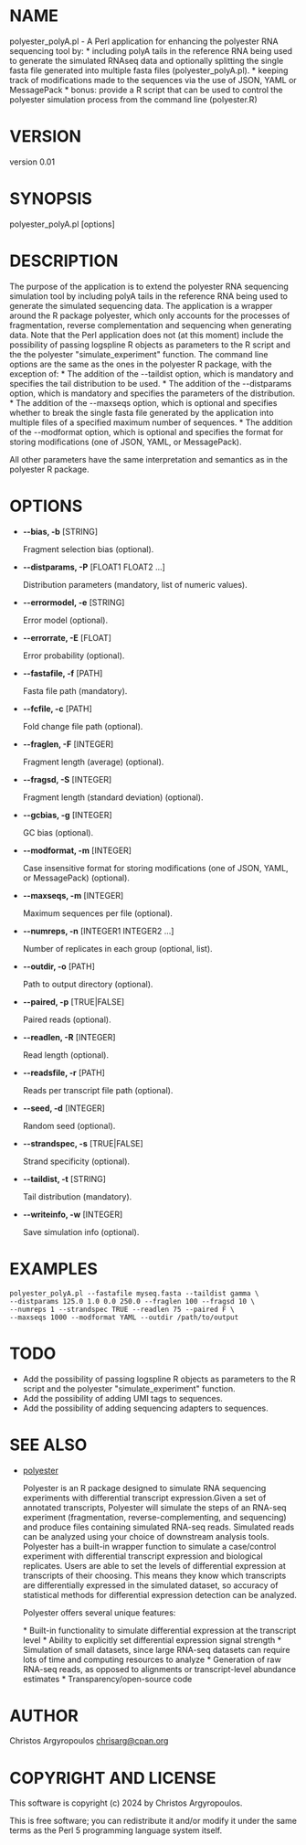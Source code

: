# NAME

polyester\_polyA.pl - A Perl application for enhancing the polyester RNA 
sequencing tool by: 
    \* including polyA tails in the reference RNA being used to generate the
      simulated RNAseq data and optionally splitting the single fasta file
      generated into multiple fasta files (polyester\_polyA.pl).
    \* keeping track of modifications made to the sequences via the use of 
      JSON, YAML or MessagePack
    \* bonus: provide a R script that can be used to control the polyester
      simulation process from the command line (polyester.R)

# VERSION

version 0.01

# SYNOPSIS

polyester\_polyA.pl \[options\]

# DESCRIPTION

The purpose of the application is to extend the polyester RNA sequencing
simulation tool by including polyA tails in the reference RNA being used to
generate the simulated  sequencing data. The application is a wrapper around
the R package polyester, which only accounts for the processes of fragmentation,
reverse complementation and sequencing when generating data. 
Note that the Perl application does not (at this moment) include the possibility
of passing logspline R objects as parameters to the R script and the the 
polyester "simulate\_experiment" function.
The command line options are the same as the ones in the polyester R package,
with the exception of:
\* The addition of the --taildist option, which is mandatory and specifies
the tail distribution to be used.
\* The addition of the --distparams option, which is mandatory and specifies
the parameters of the distribution.
\* The addition of the --maxseqs option, which is optional and specifies
whether to break the single fasta file generated by the application into
multiple files of a specified maximum number of sequences.
\* The addition of the --modformat option, which is optional and specifies
the format for storing modifications (one of JSON, YAML, or MessagePack).

All other parameters have the same interpretation and semantics as in the
polyester R package.

# OPTIONS

- **--bias, -b** \[STRING\]

    Fragment selection bias (optional).

- **--distparams, -P** \[FLOAT1 FLOAT2 ...\]

    Distribution parameters (mandatory, list of numeric values).

- **--errormodel, -e** \[STRING\]

    Error model (optional).

- **--errorrate, -E** \[FLOAT\]

    Error probability (optional).

- **--fastafile, -f** \[PATH\]

    Fasta file path (mandatory).

- **--fcfile, -c** \[PATH\]

    Fold change file path (optional).

- **--fraglen, -F** \[INTEGER\]

    Fragment length (average) (optional).

- **--fragsd, -S** \[INTEGER\]

    Fragment length (standard deviation) (optional).

- **--gcbias, -g** \[INTEGER\]

    GC bias (optional).

- **--modformat, -m** \[INTEGER\]

    Case insensitive format for storing modifications 
    (one of JSON, YAML, or MessagePack) (optional).

- **--maxseqs, -m** \[INTEGER\]

    Maximum sequences per file (optional).

- **--numreps, -n** \[INTEGER1 INTEGER2 ...\]

    Number of replicates in each group (optional, list).

- **--outdir, -o** \[PATH\]

    Path to output directory (optional).

- **--paired, -p** \[TRUE|FALSE\]

    Paired reads (optional).

- **--readlen, -R** \[INTEGER\]

    Read length (optional).

- **--readsfile, -r** \[PATH\]

    Reads per transcript file path (optional).

- **--seed, -d** \[INTEGER\]

    Random seed (optional).

- **--strandspec, -s** \[TRUE|FALSE\]

    Strand specificity (optional).

- **--taildist, -t** \[STRING\]

    Tail distribution (mandatory).

- **--writeinfo, -w** \[INTEGER\]

    Save simulation info (optional).

# EXAMPLES

    polyester_polyA.pl --fastafile myseq.fasta --taildist gamma \
    --distparams 125.0 1.0 0.0 250.0 --fraglen 100 --fragsd 10 \
    --numreps 1 --strandspec TRUE --readlen 75 --paired F \
    --maxseqs 1000 --modformat YAML --outdir /path/to/output

# TODO

- Add the possibility of passing logspline R objects as parameters to the
R script and the polyester "simulate\_experiment" function.
- Add the possibility of adding UMI tags to sequences.
- Add the possibility of adding sequencing adapters to sequences.

# SEE ALSO

- [polyester](https://github.com/alyssafrazee/polyester)

    Polyester is an R package designed to simulate RNA sequencing experiments with
    differential transcript expression.Given a set of annotated transcripts, 
    Polyester will simulate the steps of an RNA-seq experiment (fragmentation, 
    reverse-complementing, and sequencing) and produce files containing simulated 
    RNA-seq reads. Simulated reads can be analyzed using your choice of downstream 
    analysis tools.
    Polyester has a built-in wrapper function to simulate a case/control experiment 
    with differential transcript expression and biological replicates. Users are 
    able to set the levels of differential expression at transcripts of their 
    choosing. This means they know which transcripts are differentially expressed 
    in the simulated dataset, so accuracy of statistical methods for differential 
    expression detection can be analyzed.

    Polyester offers several unique features:

    \* Built-in functionality to simulate differential expression at the transcript level
    \* Ability to explicitly set differential expression signal strength
    \* Simulation of small datasets, since large RNA-seq datasets can require 
    lots of time and computing resources to analyze
    \* Generation of raw RNA-seq reads, as opposed to alignments or transcript-level 
    abundance estimates
    \* Transparency/open-source code

# AUTHOR

Christos Argyropoulos <chrisarg@cpan.org>

# COPYRIGHT AND LICENSE

This software is copyright (c) 2024 by Christos Argyropoulos.

This is free software; you can redistribute it and/or modify it under
the same terms as the Perl 5 programming language system itself.
